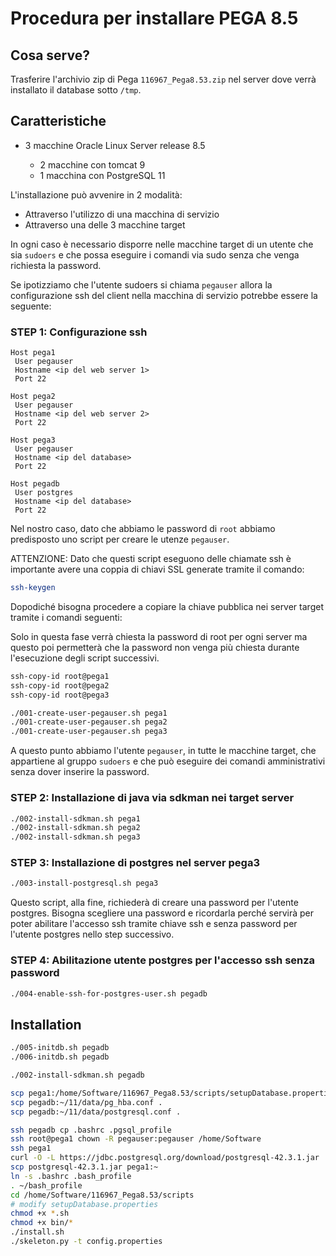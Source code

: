 # Procedura per installare PEGA 8.5

## Cosa serve?

Trasferire l'archivio zip di Pega `116967_Pega8.53.zip` nel server dove verrà installato il database sotto `/tmp`.

## Caratteristiche

  - 3 macchine Oracle Linux Server release 8.5

    - 2 macchine con tomcat 9
    - 1 macchina con PostgreSQL 11

L'installazione può avvenire in 2 modalità:

  - Attraverso l'utilizzo di una macchina di servizio
  - Attraverso una delle 3 macchine target

In ogni caso è necessario disporre nelle macchine target
di un utente che sia `sudoers` e che possa eseguire
i comandi via sudo senza che venga richiesta la password.

Se ipotizziamo che l'utente sudoers si chiama `pegauser`
allora la configurazione ssh del client nella macchina di servizio
potrebbe essere la seguente:

### STEP 1: Configurazione ssh

```ssh-config
Host pega1
 User pegauser
 Hostname <ip del web server 1>
 Port 22

Host pega2
 User pegauser
 Hostname <ip del web server 2>
 Port 22

Host pega3
 User pegauser
 Hostname <ip del database>
 Port 22

Host pegadb
 User postgres
 Hostname <ip del database>
 Port 22
```

Nel nostro caso, dato che abbiamo le password di `root`
abbiamo predisposto uno script per creare le utenze `pegauser`.

ATTENZIONE: Dato che questi script eseguono delle chiamate ssh
è importante avere una coppia di chiavi SSL generate tramite il comando:

```bash
ssh-keygen
```

Dopodiché bisogna procedere a copiare la chiave pubblica nei
server target tramite i comandi seguenti:

Solo in questa fase verrà chiesta la password di root per ogni
server ma questo poi permetterà che la password non venga più chiesta
durante l'esecuzione degli script successivi.

```bash
ssh-copy-id root@pega1
ssh-copy-id root@pega2
ssh-copy-id root@pega3
```

```bash
./001-create-user-pegauser.sh pega1
./001-create-user-pegauser.sh pega2
./001-create-user-pegauser.sh pega3
```

A questo punto abbiamo l'utente `pegauser`,
in tutte le macchine target,
che appartiene al gruppo `sudoers`
e che può eseguire dei comandi amministrativi
senza dover inserire la password.

### STEP 2: Installazione di java via sdkman nei target server

```bash
./002-install-sdkman.sh pega1
./002-install-sdkman.sh pega2
./002-install-sdkman.sh pega3
```

### STEP 3: Installazione di postgres nel server pega3

```bash
./003-install-postgresql.sh pega3
```

Questo script, alla fine, richiederà di creare una password per l'utente
postgres. Bisogna scegliere una password e ricordarla perché
servirà per poter abilitare l'accesso ssh tramite chiave ssh e senza password
per l'utente postgres nello step successivo.

### STEP 4: Abilitazione utente postgres per l'accesso ssh senza password

```bash
./004-enable-ssh-for-postgres-user.sh pegadb
```

## Installation

```bash
./005-initdb.sh pegadb
./006-initdb.sh pegadb

./002-install-sdkman.sh pegadb

scp pega1:/home/Software/116967_Pega8.53/scripts/setupDatabase.properties .
scp pegadb:~/11/data/pg_hba.conf .
scp pegadb:~/11/data/postgresql.conf .

ssh pegadb cp .bashrc .pgsql_profile
ssh root@pega1 chown -R pegauser:pegauser /home/Software
ssh pega1
curl -O -L https://jdbc.postgresql.org/download/postgresql-42.3.1.jar
scp postgresql-42.3.1.jar pega1:~
ln -s .bashrc .bash_profile
. ~/bash_profile
cd /home/Software/116967_Pega8.53/scripts
# modify setupDatabase.properties
chmod +x *.sh
chmod +x bin/*
./install.sh
./skeleton.py -t config.properties
```
